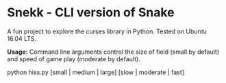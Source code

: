 # Snekk - CLI version of Snake

A fun project to explore the curses library in Python. Tested on Ubuntu 16.04 LTS.

**Usage:** Command line arguments control the size of field (small by default) and speed of game play (moderate by default).

python hiss.py [small | medium | large] [slow | moderate | fast]

